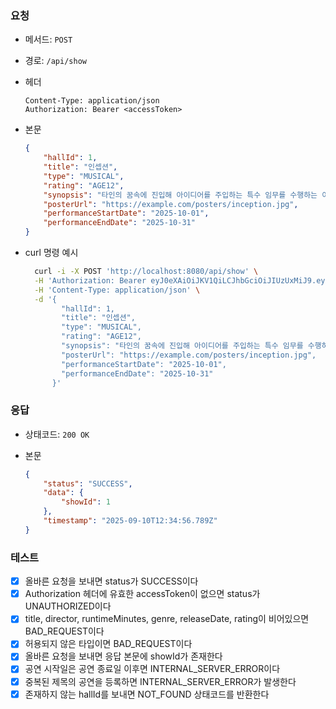 ### 요청

- 메서드: `POST`
- 경로: `/api/show`
- 헤더

    ```
    Content-Type: application/json
    Authorization: Bearer <accessToken>
    ```

- 본문

    ```json
    {
        "hallId": 1,
        "title": "인셉션",
        "type": "MUSICAL",
        "rating": "AGE12",
        "synopsis": "타인의 꿈속에 진입해 아이디어를 주입하는 특수 임무를 수행하는 이야기.",
        "posterUrl": "https://example.com/posters/inception.jpg",
        "performanceStartDate": "2025-10-01",
        "performanceEndDate": "2025-10-31"
    }
    ```


- curl 명령 예시

    ```bash
      curl -i -X POST 'http://localhost:8080/api/show' \
      -H 'Authorization: Bearer eyJ0eXAiOiJKV1QiLCJhbGciOiJIUzUxMiJ9.eyJzdWIiOiJ0ZXN0MTIzNCIsInJvbGVzIjoiUk9MRV9BRE1JTiIsInVzZXJJZCI6InRlc3QxMjM0Iiwibmlja05hbWUiOiJ0ZXN0IiwiaWF0IjoxNzU3MzExNDc5LCJleHAiOjE3NTczMTIwNzl9.xhEkuZEF0gZlvyX_F2kiAMEMGw_C2ZtGL8PmzLxhZQW32A9hmr6M0nauYEejXOFrZAb3nMdU3jFLxuhDWDbE2g' \
      -H 'Content-Type: application/json' \
      -d '{
            "hallId": 1,
            "title": "인셉션",
            "type": "MUSICAL",
            "rating": "AGE12",
            "synopsis": "타인의 꿈속에 진입해 아이디어를 주입하는 특수 임무를 수행하는 이야기.",
            "posterUrl": "https://example.com/posters/inception.jpg",
            "performanceStartDate": "2025-10-01",
            "performanceEndDate": "2025-10-31"
          }'
    ```

### 응답

- 상태코드: `200 OK`
- 본문

    ```json
    {
        "status": "SUCCESS",
        "data": {
            "showId": 1
        },
        "timestamp": "2025-09-10T12:34:56.789Z"
    }
    ```

### 테스트

- [x] 올바른 요청을 보내면 status가 SUCCESS이다
- [x] Authorization 헤더에 유효한 accessToken이 없으면 status가 UNAUTHORIZED이다
- [x] title, director, runtimeMinutes, genre, releaseDate, rating이 비어있으면 BAD_REQUEST이다
- [x] 허용되지 않은 타입이면 BAD_REQUEST이다
- [x] 올바른 요청을 보내면 응답 본문에 showId가 존재한다
- [x] 공연 시작일은 공연 종료일 이후면 INTERNAL_SERVER_ERROR이다
- [x] 중복된 제목의 공연을 등록하면 INTERNAL_SERVER_ERROR가 발생한다
- [x] 존재하지 않는 hallId를 보내면 NOT_FOUND 상태코드를 반환한다
